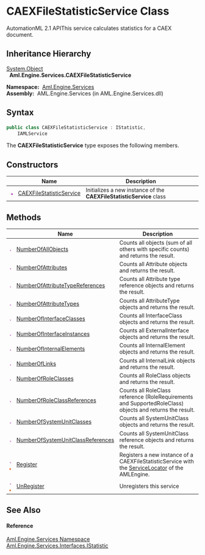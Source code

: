 CAEXFileStatisticService Class
==============================
AutomationML 2.1 APIThis service calculates statistics for a CAEX document.


Inheritance Hierarchy
---------------------
[System.Object][1]  
  **Aml.Engine.Services.CAEXFileStatisticService**  

  **Namespace:**  [Aml.Engine.Services][2]  
  **Assembly:**  AML.Engine.Services (in AML.Engine.Services.dll)

Syntax
------

```csharp
public class CAEXFileStatisticService : IStatistic, 
	IAMLService
```

The **CAEXFileStatisticService** type exposes the following members.


Constructors
------------

                 | Name                          | Description                                                          
---------------- | ----------------------------- | -------------------------------------------------------------------- 
![Public method] | [CAEXFileStatisticService][3] | Initializes a new instance of the **CAEXFileStatisticService** class 


Methods
-------

                                 | Name                                    | Description                                                                                              
-------------------------------- | --------------------------------------- | -------------------------------------------------------------------------------------------------------- 
![Public method]                 | [NumberOfAllObjects][4]                 | Counts all objects (sum of all others with specific counts) and returns the result.                      
![Public method]                 | [NumberOfAttributes][5]                 | Counts all Attribute objects and returns the result.                                                     
![Public method]                 | [NumberOfAttributeTypeReferences][6]    | Counts all Attribute type reference objects and returns the result.                                      
![Public method]                 | [NumberOfAttributeTypes][7]             | Counts all AttributeType objects and returns the result.                                                 
![Public method]                 | [NumberOfInterfaceClasses][8]           | Counts all InterfaceClass objects and returns the result.                                                
![Public method]                 | [NumberOfInterfaceInstances][9]         | Counts all ExternalInterface objects and returns the result.                                             
![Public method]                 | [NumberOfInternalElements][10]          | Counts all InternalElement objects and returns the result.                                               
![Public method]                 | [NumberOfLinks][11]                     | Counts all InternalLink objects and returns the result.                                                  
![Public method]                 | [NumberOfRoleClasses][12]               | Counts all RoleClass objects and returns the result.                                                     
![Public method]                 | [NumberOfRoleClassReferences][13]       | Counts all RoleClass reference (RoleRequirements and SupportedRoleClass) objects and returns the result. 
![Public method]                 | [NumberOfSystemUnitClasses][14]         | Counts all SystemUnitClass objects and returns the result.                                               
![Public method]                 | [NumberOfSystemUnitClassReferences][15] | Counts all SystemUnitClass reference objects and returns the result.                                     
![Public method]![Static member] | [Register][16]                          | Registers a new instance of a CAEXFileStatisticService with the [ServiceLocator][17] of the AMLEngine.   
![Public method]![Static member] | [UnRegister][18]                        | Unregisters this service                                                                                 


See Also
--------

#### Reference
[Aml.Engine.Services Namespace][2]  
[Aml.Engine.Services.Interfaces.IStatistic][19]  

[1]: https://docs.microsoft.com/dotnet/api/system.object
[2]: ../README.md
[3]: _ctor.md
[4]: NumberOfAllObjects.md
[5]: NumberOfAttributes.md
[6]: NumberOfAttributeTypeReferences.md
[7]: NumberOfAttributeTypes.md
[8]: NumberOfInterfaceClasses.md
[9]: NumberOfInterfaceInstances.md
[10]: NumberOfInternalElements.md
[11]: NumberOfLinks.md
[12]: NumberOfRoleClasses.md
[13]: NumberOfRoleClassReferences.md
[14]: NumberOfSystemUnitClasses.md
[15]: NumberOfSystemUnitClassReferences.md
[16]: Register.md
[17]: ../ServiceLocator/README.md
[18]: UnRegister.md
[19]: ../../Aml.Engine.Services.Interfaces/IStatistic/README.md
[20]: https://www.automationml.org
[21]: ../../icons/logoShade.png
[Public method]: ../../icons/pubmethod.gif "Public method"
[Static member]: ../../icons/static.gif "Static member"